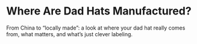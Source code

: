 # Where Are Dad Hats Manufactured?

From China to “locally made”: a look at where your dad hat really comes from, what matters, and what’s just clever labeling.